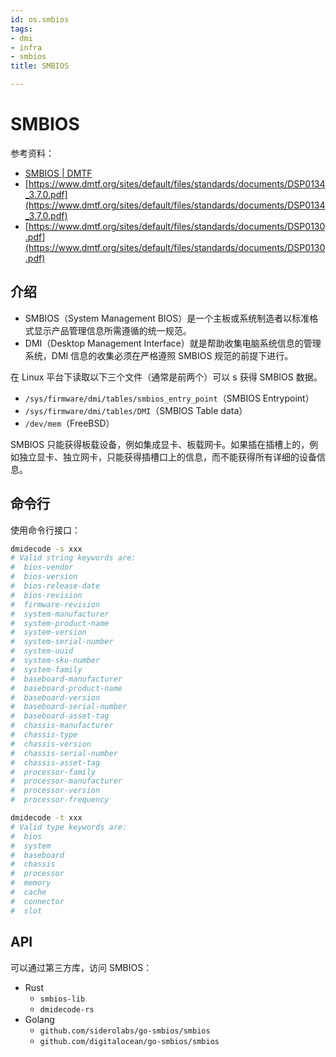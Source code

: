 ```yaml
---
id: os.smbios
tags:
- dmi
- infra
- smbios
title: SMBIOS

---
```



# SMBIOS
参考资料：

- [SMBIOS | DMTF](https://www.dmtf.org/standards/smbios)
- [https://www.dmtf.org/sites/default/files/standards/documents/DSP0134_3.7.0.pdf](https://www.dmtf.org/sites/default/files/standards/documents/DSP0134_3.7.0.pdf)
- [https://www.dmtf.org/sites/default/files/standards/documents/DSP0130.pdf](https://www.dmtf.org/sites/default/files/standards/documents/DSP0130.pdf)


## 介绍

- SMBIOS（System Management BIOS）是一个主板或系统制造者以标准格式显示产品管理信息所需遵循的统一规范。
- DMI（Desktop Management Interface）就是帮助收集电脑系统信息的管理系统，DMI 信息的收集必须在严格遵照 SMBIOS 规范的前提下进行。

在 Linux 平台下读取以下三个文件（通常是前两个）可以 s 获得 SMBIOS 数据。

- `/sys/firmware/dmi/tables/smbios_entry_point`（SMBIOS Entrypoint）
- `/sys/firmware/dmi/tables/DMI`（SMBIOS Table data）
- `/dev/mem`（FreeBSD）

SMBIOS 只能获得板载设备，例如集成显卡、板载网卡。如果插在插槽上的，例如独立显卡、独立网卡，只能获得插槽口上的信息，而不能获得所有详细的设备信息。


## 命令行
使用命令行接口：
```bash
dmidecode -s xxx
# Valid string keywords are:
#  bios-vendor
#  bios-version
#  bios-release-date
#  bios-revision
#  firmware-revision
#  system-manufacturer
#  system-product-name
#  system-version
#  system-serial-number
#  system-uuid
#  system-sku-number
#  system-family
#  baseboard-manufacturer
#  baseboard-product-name
#  baseboard-version
#  baseboard-serial-number
#  baseboard-asset-tag
#  chassis-manufacturer
#  chassis-type
#  chassis-version
#  chassis-serial-number
#  chassis-asset-tag
#  processor-family
#  processor-manufacturer
#  processor-version
#  processor-frequency

dmidecode -t xxx
# Valid type keywords are:
#  bios
#  system
#  baseboard
#  chassis
#  processor
#  memory
#  cache
#  connector
#  slot
```


## API
可以通过第三方库，访问 SMBIOS：

- Rust
   - `smbios-lib`
   - `dmidecode-rs`
- Golang
   - `github.com/siderolabs/go-smbios/smbios`
   - `github.com/digitalocean/go-smbios/smbios`
